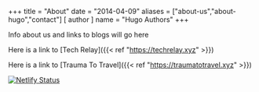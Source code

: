 +++
title = "About"
date = "2014-04-09"
aliases = ["about-us","about-hugo","contact"]
[ author ]
  name = "Hugo Authors"
+++

Info about us and links to blogs will go here

Here is a link to [Tech Relay]({{< ref "https://techrelay.xyz" >}})

Here is a link to [Trauma To Travel]({{< ref "https://traumatotravel.xyz" >}})

[![Netlify Status](https://api.netlify.com/api/v1/badges/ae9abb51-13ae-45de-99ce-08b6286e52dc/deploy-status)](https://app.netlify.com/sites/adventurecalled/deploys)